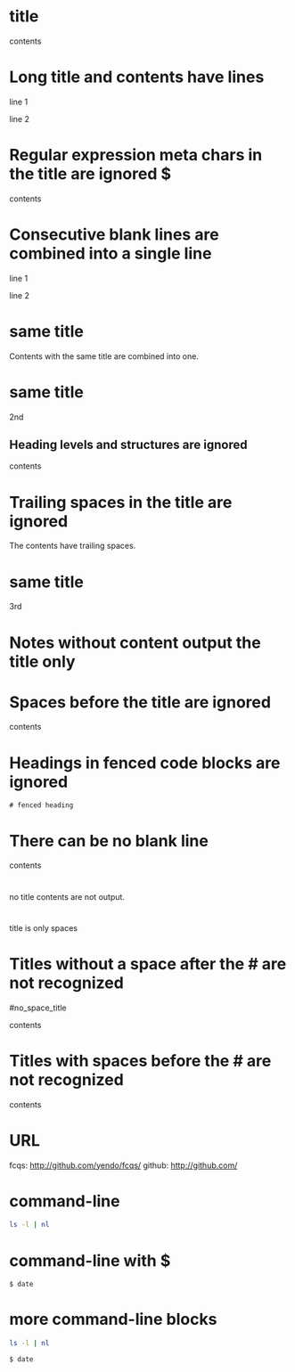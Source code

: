 # title

contents

# Long title and contents have lines

line 1

line 2

# Regular expression meta chars in the title are ignored $

contents

# Consecutive blank lines are combined into a single line


line 1


line 2


# same title

Contents with the same title are combined into one.

# same title

2nd

## Heading levels and structures are ignored

contents

# Trailing spaces in the title are ignored  

The contents have trailing spaces.  

# same title

3rd

# Notes without content output the title only

#   Spaces before the title are ignored

contents

# Headings in fenced code blocks are ignored

```
# fenced heading
```

# There can be no blank line
contents
#

no title contents are not output.

#  

title is only spaces

# Titles without a space after the # are not recognized

#no_space_title

contents

  # Titles with spaces before the # are not recognized

contents

# URL

fcqs: http://github.com/yendo/fcqs/
github: http://github.com/

# command-line

```sh
ls -l | nl
```

# command-line with $

```console
$ date
```

# more command-line blocks

```sh
ls -l | nl
```

```console
$ date
```
